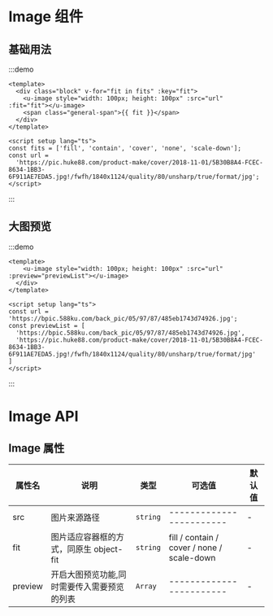 # Image 组件

## 基础用法

:::demo

```vue
<template>
  <div class="block" v-for="fit in fits" :key="fit">
    <u-image style="width: 100px; height: 100px" :src="url" :fit="fit"></u-image>
    <span class="general-span">{{ fit }}</span>
  </div>
</template>

<script setup lang="ts">
const fits = ['fill', 'contain', 'cover', 'none', 'scale-down'];
const url =
  'https://pic.huke88.com/product-make/cover/2018-11-01/5B30B8A4-FCEC-8634-1BB3-6F911AE7EDA5.jpg!/fwfh/1840x1124/quality/80/unsharp/true/format/jpg';
</script>
```

:::

## 大图预览

:::demo

```vue
<template>
    <u-image style="width: 100px; height: 100px" :src="url" :preview="previewList"></u-image>
  </div>
</template>

<script setup lang="ts">
const url = 'https://bpic.588ku.com/back_pic/05/97/87/485eb1743d74926.jpg';
const previewList = [
  'https://bpic.588ku.com/back_pic/05/97/87/485eb1743d74926.jpg',
  'https://pic.huke88.com/product-make/cover/2018-11-01/5B30B8A4-FCEC-8634-1BB3-6F911AE7EDA5.jpg!/fwfh/1840x1124/quality/80/unsharp/true/format/jpg'
]
</script>
```

:::

# Image API

## Image 属性

| 属性名  | 说明                                        | 类型     | 可选值                                     | 默认值 |
| ------- | ------------------------------------------- | -------- | ------------------------------------------ | ------ |
| src     | 图片来源路径                                | `string` | ------------------------                   | -      |
| fit     | 图片适应容器框的方式，同原生 object-fit     | `string` | fill / contain / cover / none / scale-down | -      |
| preview | 开启大图预览功能,同时需要传入需要预览的列表 | `Array`  | ------------------------                   | -      |

